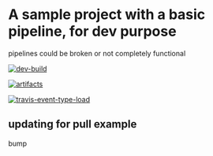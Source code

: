 # A sample project with a basic pipeline, for dev purpose

pipelines could be broken or not completely functional

[![dev-build](https://github.com/ozeta/actions-playground/actions/workflows/cache-between-jobs.yml/badge.svg)](https://github.com/ozeta/actions-playground/actions/workflows/cache-between-jobs.yml)

[![artifacts](https://github.com/ozeta/actions-playground/actions/workflows/artifacts-between-jobs.yml/badge.svg)](https://github.com/ozeta/actions-playground/actions/workflows/artifacts-between-jobs.yml)

[![travis-event-type-load](https://github.com/ozeta/actions-playground/actions/workflows/travis-event-type.yml/badge.svg?branch=action%2Ftravis-env-parse)](https://github.com/ozeta/actions-playground/actions/workflows/travis-event-type.yml)

## updating for pull example

bump